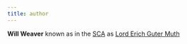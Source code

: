 ```yaml
---
title: author
---
```


**Will Weaver** known as in the [SCA](https://www.sca.org) as [Lord Erich Guter Muth](https://wiki.eastkingdom.org/index.php?title=Erich_Guter_Muth)
